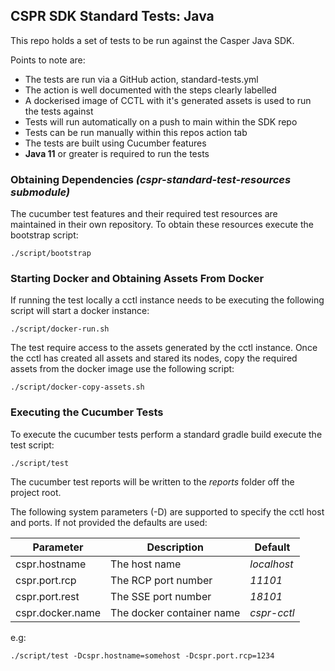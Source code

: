 ## CSPR SDK Standard Tests: Java

This repo holds a set of tests to be run against the Casper Java SDK.

Points to note are:

- The tests are run via a GitHub action, standard-tests.yml
- The action is well documented with the steps clearly labelled
- A dockerised image of CCTL with it's generated assets is used to run the tests against
- Tests will run automatically on a push to main within the SDK repo
- Tests can be run manually within this repos action tab
- The tests are built using Cucumber features
- **Java 11** or greater is required to run the tests

### Obtaining Dependencies *(cspr-standard-test-resources submodule)*
The cucumber test features and their required test resources are maintained in their own repository. To obtain these resources execute the bootstrap script:
```
./script/bootstrap
```
### Starting Docker and Obtaining Assets From Docker
If running the test locally a cctl instance needs to be executing the following script will start a docker instance:
```
./script/docker-run.sh
```
The test require access to the assets generated by the cctl instance. Once the cctl has created all assets and stared 
its nodes, copy the required assets from the docker image use the following script:
```
./script/docker-copy-assets.sh
```

### Executing the Cucumber Tests
To execute the cucumber tests perform a standard gradle build execute the test script:
```
./script/test
```

The cucumber test reports will be written to the _reports_ folder off the project root.

The following system parameters (-D) are supported to specify the cctl host and ports. If not provided the defaults are used:

| Parameter  | Description  | Default     | 
|---|---|-------------|
| cspr.hostname | The host name | _localhost_ | 
| cspr.port.rcp  | The RCP port number | _11101_     |
| cspr.port.rest | The SSE port number | _18101_     |
| cspr.docker.name | The docker container name | _cspr-cctl_ |

e.g:
```
./script/test -Dcspr.hostname=somehost -Dcspr.port.rcp=1234 
```


